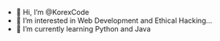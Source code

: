 - 👋 Hi, I’m @KorexCode
- 👀 I’m interested in Web Development and Ethical Hacking...
- 🌱 I’m currently learning Python and Java

<!---
KorexCode/KorexCode is a ✨ special ✨ repository because its `README.md` (this file) appears on your GitHub profile.
You can click the Preview link to take a look at your changes.
--->
